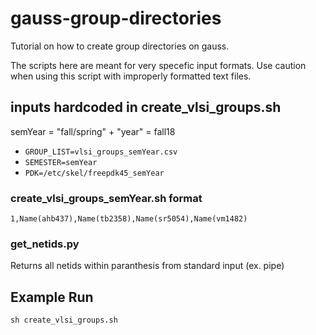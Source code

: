# gauss-group-directories

Tutorial on how to create group directories on gauss.

The scripts here are meant for very specefic input formats. Use caution when using this script with improperly formatted text files.

## inputs hardcoded in create_vlsi_groups.sh

semYear = "fall/spring" + "year" = fall18

* `GROUP_LIST=vlsi_groups_semYear.csv`
* `SEMESTER=semYear`
* `PDK=/etc/skel/freepdk45_semYear`

### create_vlsi_groups_semYear.sh format

```csv
1,Name(ahb437),Name(tb2358),Name(sr5054),Name(vm1482)
```

### get_netids.py

Returns all netids within paranthesis from standard input (ex. pipe)

## Example Run

`sh create_vlsi_groups.sh`
